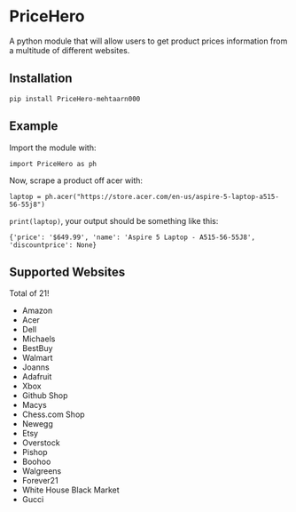 # PriceHero
A python module that will allow users to get product prices information from a multitude of different websites. 

## Installation
`pip install PriceHero-mehtaarn000`

## Example
Import the module with:

`import PriceHero as ph`

Now, scrape a product off acer with:

`laptop = ph.acer("https://store.acer.com/en-us/aspire-5-laptop-a515-56-55j8")`

`print(laptop)`, your output should be something like this:

`{'price': '$649.99', 'name': 'Aspire 5 Laptop - A515-56-55J8', 'discountprice': None}`

## Supported Websites
Total of 21!
- Amazon
- Acer
- Dell
- Michaels
- BestBuy
- Walmart
- Joanns
- Adafruit
- Xbox
- Github Shop
- Macys
- Chess.com Shop
- Newegg
- Etsy
- Overstock
- Pishop
- Boohoo
- Walgreens
- Forever21
- White House Black Market
- Gucci